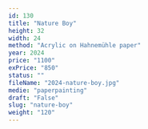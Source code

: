 ```yaml
---
id: 130
title: "Nature Boy"
height: 32
width: 24
method: "Acrylic on Hahnemühle paper"
year: 2024
price: "1100"
exPrice: "850"
status: ""
fileName: "2024-nature-boy.jpg"
medie: "paperpainting"
draft: "False"
slug: "nature-boy"
weight: "120"
---
```

